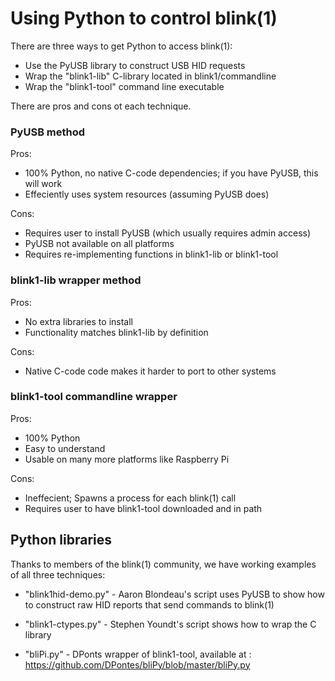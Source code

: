 Using Python to control blink(1)
================================

There are three ways to get Python to access blink(1): 

- Use the PyUSB library to construct USB HID requests
- Wrap the "blink1-lib" C-library located in blink1/commandline
- Wrap the "blink1-tool" command line executable

There are pros and cons ot each technique.

### PyUSB method ###

Pros:
- 100% Python, no native C-code dependencies; if you have PyUSB, this will work
- Effeciently uses system resources (assuming PyUSB does)

Cons:
- Requires user to install PyUSB (which usually requires admin access)
- PyUSB not available on all platforms 
- Requires re-implementing functions in blink1-lib or blink1-tool 

### blink1-lib wrapper method ###

Pros:
- No extra libraries to install
- Functionality matches blink1-lib by definition

Cons:
- Native C-code code makes it harder to port to other systems

### blink1-tool commandline wrapper ###

Pros:
- 100% Python
- Easy to understand
- Usable on many more platforms like Raspberry Pi

Cons:
- Ineffecient; Spawns a process for each blink(1) call
- Requires user to have blink1-tool downloaded and in path


Python libraries
----------------

Thanks to members of the blink(1) community, we have working examples of all three techniques:

- "blink1hid-demo.py" - Aaron Blondeau's script uses PyUSB to show how to construct raw HID reports 
that send commands to blink(1)

- "blink1-ctypes.py"  - Stephen Youndt's script shows how to wrap the C library

- "bliPi.py" - DPonts wrapper of blink1-tool, available at : https://github.com/DPontes/bliPy/blob/master/bliPy.py


